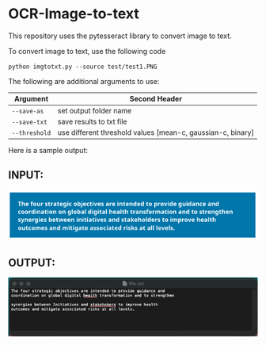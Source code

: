 # OCR-Image-to-text

This repository uses the pytesseract library to convert image to text. 

To convert image to text, use the following code
```
python imgtotxt.py --source test/test1.PNG
```

The following are additional arguments to use:

| Argument | Second Header |
| ------------- | ------------- |
| ```--save-as```  | set output folder name  |
| ```--save-txt```  | save results to txt file  |
| ```--threshold``` | use different threshold values [mean-c, gaussian-c, binary] |





Here is a sample output:
## INPUT:
![alt-text](https://github.com/pfdhn/OCR-Image-to-text/blob/main/sample/sample1.png)

## OUTPUT:
![alt-text](https://github.com/pfdhn/OCR-Image-to-text/blob/main/sample/sample1_output.png)
